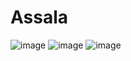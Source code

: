 # Assala

![image](https://user-images.githubusercontent.com/26188934/194704433-872c9488-0f53-4f5f-a552-61c67811f1a8.png)
![image](https://user-images.githubusercontent.com/26188934/194704452-b1d55567-1da6-4cdd-bed5-f5c109dcc062.png)
![image](https://user-images.githubusercontent.com/26188934/194704620-660111b7-f396-4b62-9668-e47b3cb450ff.png)

